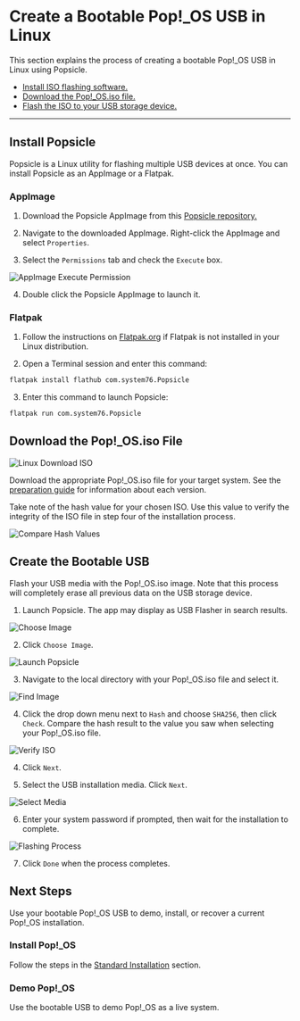 # Create a Bootable Pop!\_OS USB in Linux

This section explains the process of creating a bootable Pop!\_OS USB in Linux using Popsicle.

- [Install ISO flashing software.](/getting-started/create-bootable-media/bootable-usb-using-linux.html#install-popsicle)
- [Download the Pop!\_OS.iso file.](/getting-started/create-bootable-media/bootable-usb-using-linux.html#download-the-pop_osiso-file)
- [Flash the ISO to your USB storage device.](/getting-started/create-bootable-media/bootable-usb-using-linux.html#create-the-bootable-usb)

---

## Install Popsicle

Popsicle is a Linux utility for flashing multiple USB devices at once. You can install Popsicle as an AppImage or a Flatpak.

### AppImage

1. Download the Popsicle AppImage from this [Popsicle repository.](https://github.com/pop-os/popsicle/releases/latest)

2. Navigate to the downloaded AppImage. Right-click the AppImage and select `Properties`.

3. Select the `Permissions` tab and check the `Execute` box.

![AppImage Execute Permission](/images/create-bootable-usb-linux/appimage-execute.png)

4. Double click the Popsicle AppImage to launch it.

### Flatpak

1. Follow the instructions on [Flatpak.org](https://flatpak.org/setup/) if Flatpak is not installed in your Linux distribution.

2. Open a Terminal session and enter this command:

```bash
flatpak install flathub com.system76.Popsicle
```

3. Enter this command to launch Popsicle:

```bash
flatpak run com.system76.Popsicle
```

## Download the Pop!\_OS.iso File

![Linux Download ISO](/images/create-bootable-usb-linux/using-linux-download-iso.png)

Download the appropriate Pop!\_OS.iso file for your target system. See the [preparation guide](/getting-started/create-bootable-media/create-bootable-usb.html#choose-a-pop_os-image) for information about each version.

Take note of the hash value for your chosen ISO. Use this value to verify the integrity of the ISO file in step four of the installation process.

![Compare Hash Values](/images/create-bootable-usb-linux/compare-hash-values.png)

## Create the Bootable USB

Flash your USB media with the Pop!\_OS.iso image. Note that this process will completely erase all previous data on the USB storage device.

1. Launch Popsicle. The app may display as USB Flasher in search results.

![Choose Image](/images/create-bootable-usb-linux/launch-popsicle-app.png)

2. Click `Choose Image`.

![Launch Popsicle](/images/create-bootable-usb-linux/choose-image.png)

3. Navigate to the local directory with your Pop!_OS.iso file and select it.

![Find Image](/images/create-bootable-usb-linux/find-image.png)

4. Click the drop down menu next to `Hash` and choose `SHA256`, then click `Check`. Compare the hash result to the value you saw when selecting your Pop!\_OS.iso file.

![Verify ISO](/images/create-bootable-usb-linux/verify-iso.png)

4. Click `Next`. 

5. Select the USB installation media. Click `Next`.

![Select Media](/images/create-bootable-usb-linux/select-media.png)

6. Enter your system password if prompted, then wait for the installation to complete.

![Flashing Process](/images/create-bootable-usb-linux/flashing-process.png)

7. Click `Done` when the process completes.

## Next Steps

Use your bootable Pop!\_OS USB to demo, install, or recover a current Pop!\_OS installation.

### Install Pop!\_OS

Follow the steps in the [Standard Installation](/getting-started/installation/installation.md) section.

### Demo Pop!\_OS

Use the bootable USB to demo Pop!\_OS as a live system.
<!--This chapter will be linked when completed-->
